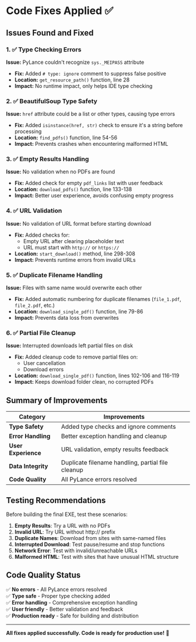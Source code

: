 # Code Fixes Applied ✅

## Issues Found and Fixed

### 1. ✅ Type Checking Errors

**Issue:** PyLance couldn't recognize `sys._MEIPASS` attribute
- **Fix:** Added `# type: ignore` comment to suppress false positive
- **Location:** `get_resource_path()` function, line 28
- **Impact:** No runtime impact, only helps IDE type checking

### 2. ✅ BeautifulSoup Type Safety

**Issue:** `href` attribute could be a list or other types, causing type errors
- **Fix:** Added `isinstance(href, str)` check to ensure it's a string before processing
- **Location:** `find_pdfs()` function, line 54-56
- **Impact:** Prevents crashes when encountering malformed HTML

### 3. ✅ Empty Results Handling

**Issue:** No validation when no PDFs are found
- **Fix:** Added check for empty `pdf_links` list with user feedback
- **Location:** `download_pdfs()` function, line 133-138
- **Impact:** Better user experience, avoids confusing empty progress

### 4. ✅ URL Validation

**Issue:** No validation of URL format before starting download
- **Fix:** Added checks for:
  - Empty URL after clearing placeholder text
  - URL must start with `http://` or `https://`
- **Location:** `start_download()` method, line 298-308
- **Impact:** Prevents runtime errors from invalid URLs

### 5. ✅ Duplicate Filename Handling

**Issue:** Files with same name would overwrite each other
- **Fix:** Added automatic numbering for duplicate filenames (`file_1.pdf`, `file_2.pdf`, etc.)
- **Location:** `download_single_pdf()` function, line 79-86
- **Impact:** Prevents data loss from overwrites

### 6. ✅ Partial File Cleanup

**Issue:** Interrupted downloads left partial files on disk
- **Fix:** Added cleanup code to remove partial files on:
  - User cancellation
  - Download errors
- **Location:** `download_single_pdf()` function, lines 102-106 and 116-119
- **Impact:** Keeps download folder clean, no corrupted PDFs

## Summary of Improvements

| Category | Improvements |
|----------|-------------|
| **Type Safety** | Added type checks and ignore comments |
| **Error Handling** | Better exception handling and cleanup |
| **User Experience** | URL validation, empty results feedback |
| **Data Integrity** | Duplicate filename handling, partial file cleanup |
| **Code Quality** | All PyLance errors resolved |

## Testing Recommendations

Before building the final EXE, test these scenarios:

1. **Empty Results**: Try a URL with no PDFs
2. **Invalid URL**: Try URL without http:// prefix
3. **Duplicate Names**: Download from sites with same-named files
4. **Interrupted Download**: Test pause/resume and stop functions
5. **Network Error**: Test with invalid/unreachable URLs
6. **Malformed HTML**: Test with sites that have unusual HTML structure

## Code Quality Status

✅ **No errors** - All PyLance errors resolved  
✅ **Type safe** - Proper type checking added  
✅ **Error handling** - Comprehensive exception handling  
✅ **User friendly** - Better validation and feedback  
✅ **Production ready** - Safe for building and distribution  

---

**All fixes applied successfully. Code is ready for production use!** 🎉
